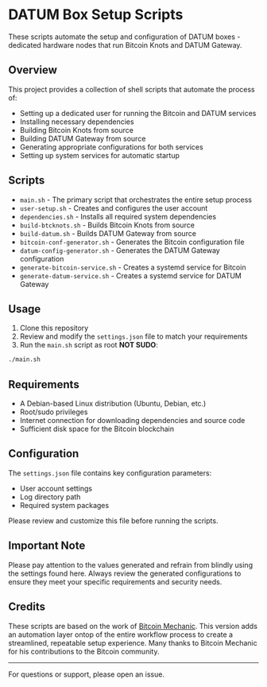# DATUM Box Setup Scripts

These scripts automate the setup and configuration of DATUM boxes - dedicated hardware nodes that run Bitcoin Knots and DATUM Gateway.

## Overview

This project provides a collection of shell scripts that automate the process of:
- Setting up a dedicated user for running the Bitcoin and DATUM services
- Installing necessary dependencies
- Building Bitcoin Knots from source
- Building DATUM Gateway from source
- Generating appropriate configurations for both services
- Setting up system services for automatic startup

## Scripts

- `main.sh` - The primary script that orchestrates the entire setup process
- `user-setup.sh` - Creates and configures the user account
- `dependencies.sh` - Installs all required system dependencies
- `build-btcknots.sh` - Builds Bitcoin Knots from source
- `build-datum.sh` - Builds DATUM Gateway from source
- `bitcoin-conf-generator.sh` - Generates the Bitcoin configuration file
- `datum-config-generator.sh` - Generates the DATUM Gateway configuration
- `generate-bitcoin-service.sh` - Creates a systemd service for Bitcoin
- `generate-datum-service.sh` - Creates a systemd service for DATUM Gateway

## Usage

1. Clone this repository
2. Review and modify the `settings.json` file to match your requirements
3. Run the `main.sh` script as root **NOT SUDO**:

```bash
./main.sh
```

## Requirements

- A Debian-based Linux distribution (Ubuntu, Debian, etc.)
- Root/sudo privileges
- Internet connection for downloading dependencies and source code
- Sufficient disk space for the Bitcoin blockchain

## Configuration

The `settings.json` file contains key configuration parameters:
- User account settings
- Log directory path
- Required system packages

Please review and customize this file before running the scripts.

## Important Note

Please pay attention to the values generated and refrain from blindly using the settings found here. Always review the generated configurations to ensure they meet your specific requirements and security needs.

## Credits

These scripts are based on the work of [Bitcoin Mechanic](https://github.com/bitcoinmechanic). This version adds an automation layer ontop of the entire workflow process to create a streamlined, repeatable setup experience. Many thanks to Bitcoin Mechanic for his contributions to the Bitcoin community.

---

For questions or support, please open an issue.
